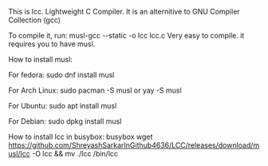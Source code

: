 This is lcc.
Lightweight C Compiler.
It is an alternitive to GNU Compiler Collection (gcc)

To compile it, run:
musl-gcc --static -o lcc lcc.c
Very easy to compile.
it requires you to have musl.

How to install musl:

For fedora:
sudo dnf install musl

For Arch Linux:
sudo pacman -S musl
or
yay -S musl

For Ubuntu:
sudo apt install musl

For Debian:
sudo dpkg install musl

How to install lcc in busybox:
busybox wget https://github.com/ShreyashSarkarInGithub4636/LCC/releases/download/musl/lcc -O lcc && mv ./lcc /bin/lcc
